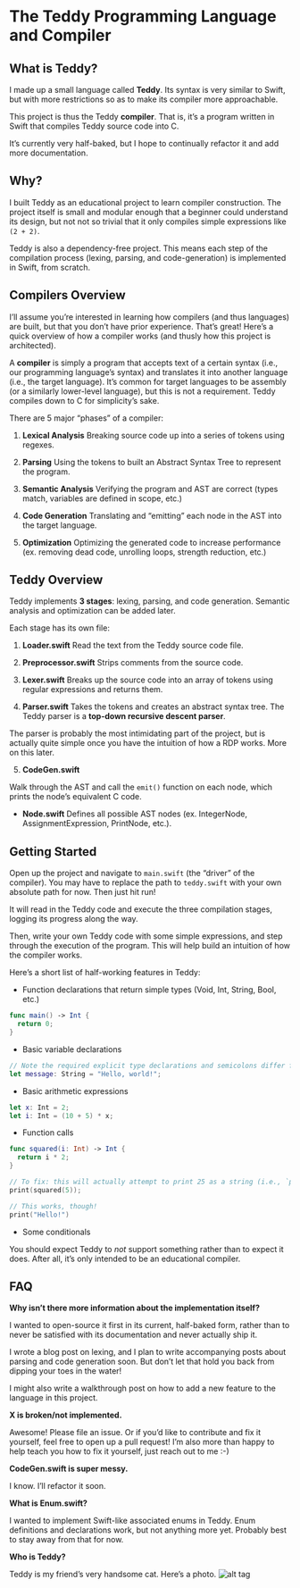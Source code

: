 # The Teddy Programming Language and Compiler

## What is Teddy?
I made up a small language called **Teddy**. Its syntax is very similar to Swift, but with more restrictions so as to make its compiler more approachable.

This project is thus the Teddy **compiler**. That is, it’s a program written in Swift that compiles Teddy source code into C.

It’s currently very half-baked, but I hope to continually refactor it and add more documentation.

## Why?
I built Teddy as an educational project to learn compiler construction. The project itself is small and modular enough that a beginner could understand its design, but not not so trivial that it only compiles simple expressions like `(2 + 2)`.

Teddy is also a dependency-free project. This means each step of the compilation process (lexing, parsing, and code-generation) is implemented in Swift, from scratch.

##  Compilers Overview
I’ll assume you’re interested in learning how compilers (and thus languages) are built, but that you don’t have prior experience. That’s great! Here’s a quick overview of how a compiler works (and thusly how this project is architected).

A **compiler** is simply a program that accepts text of a certain syntax (i.e., our programming language’s syntax) and translates it into another language (i.e., the target language). It’s common for target languages to be assembly (or a similarly lower-level language), but this is not a requirement. Teddy compiles down to C for simplicity’s sake.

There are 5 major “phases” of a compiler:

1. **Lexical Analysis**
Breaking source code up into a series of tokens using regexes.

2. **Parsing**
Using the tokens to built an Abstract Syntax Tree to represent the program.

3. **Semantic Analysis** 
Verifying the program and AST are correct (types match, variables are defined in scope, etc.)

4. **Code Generation**
Translating and “emitting” each node in the AST into the target language.

5. **Optimization**
Optimizing the generated code to increase performance (ex. removing dead code, unrolling loops, strength reduction, etc.)


## Teddy Overview
Teddy implements **3 stages**: lexing, parsing, and code generation. Semantic analysis and optimization can be added later.

Each stage has its own file:

1. **Loader.swift**
Read the text from the Teddy source code file.

2. **Preprocessor.swift**
Strips comments from the source code.

3. **Lexer.swift**
Breaks up the source code into an array of tokens using regular expressions and returns them.

4. **Parser.swift**
Takes the tokens and creates an abstract syntax tree. The Teddy parser is a **top-down recursive descent parser**.

The parser is probably the most intimidating part of the project, but is actually quite simple once you have the intuition of how a RDP works. More on this later.

5. **CodeGen.swift**

Walk through the AST and call the `emit()` function on each node, which prints the node’s equivalent C code.

* **Node.swift**
Defines all possible AST nodes (ex. IntegerNode, AssignmentExpression, PrintNode, etc.).


## Getting Started
Open up the project and navigate to `main.swift` (the “driver” of the compiler).  You may have to replace the path to `teddy.swift` with your own absolute path for now. Then just hit run!

It will read in the Teddy code and execute the three compilation stages, logging its progress along the way.

Then, write your own Teddy code with some simple expressions, and step through the execution of the program. This will help build an intuition of how the compiler works.

Here’s a short list of half-working features in Teddy:

* Function declarations that return simple types (Void, Int, String, Bool, etc.)
```Swift
func main() -> Int {
  return 0;
}
```

* Basic variable declarations
```Swift
// Note the required explicit type declarations and semicolons differ from Swift.
let message: String = "Hello, world!";
```

* Basic arithmetic expressions
```Swift
let x: Int = 2;
let i: Int = (10 + 5) * x;
```

* Function calls
```Swift
func squared(i: Int) -> Int {
  return i * 2;
}

// To fix: this will actually attempt to print 25 as a string (i.e., `printf(%s)` instead of `printf(%i)`), which will fail to compile in C.
print(squared(5));

// This works, though!
print("Hello!")
```

* Some conditionals

You should expect Teddy to _not_ support something rather than to expect it does. After all, it’s only intended to be an educational compiler.

## FAQ
**Why isn’t there more information about the implementation itself?**

I wanted to open-source it first in its current, half-baked form, rather than to never be satisfied with its documentation and never actually ship it.

I wrote a blog post on lexing, and I plan to write accompanying posts about parsing and code generation soon. But don’t let that hold you back from dipping your toes in the water!

I might also write a walkthrough post on how to add a new feature to the language in this project.
 
**X is broken/not implemented.**

Awesome! Please file an issue. Or if you’d like to contribute and fix it yourself, feel free to open up a pull request! I’m also more than happy to help teach you how to fix it yourself, just reach out to me :-)

**CodeGen.swift is super messy.**

I know. I’ll refactor it soon.

**What is Enum.swift?**

I wanted to implement Swift-like associated enums in Teddy. Enum definitions and declarations work, but not anything more yet. Probably best to stay away from that for now.

**Who is Teddy?**

Teddy is my friend’s very handsome cat. Here’s a photo.
![alt tag](https://github.com/jtrivedi/Teddy/raw/master/teddy.jpg)

